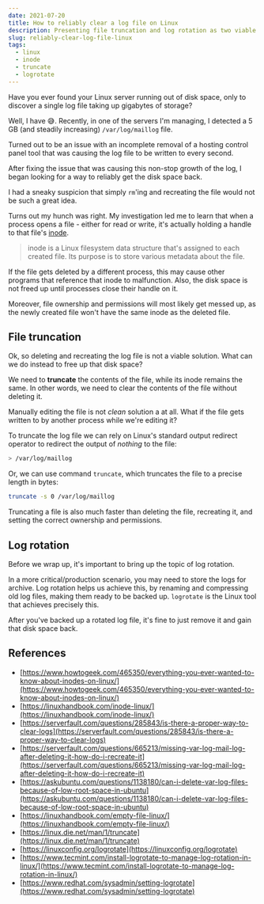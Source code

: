```yaml
---
date: 2021-07-20
title: How to reliably clear a log file on Linux
description: Presenting file truncation and log rotation as two viable approaches for reliably clearing a log file on Linux
slug: reliably-clear-log-file-linux
tags:
  - linux
  - inode
  - truncate
  - logrotate
---
```


Have you ever found your Linux server running out of disk space, only to
discover a single log file taking up gigabytes of storage?

Well, I have 😅. Recently, in one of the servers I'm managing, I detected a 5 GB
(and steadily increasing) `/var/log/maillog` file. 


Turned out to be an issue with an incomplete removal of a hosting control panel
tool that was causing the log file to be written to every second.

After fixing the issue that was causing this non-stop growth of the log, I began
looking for a way to reliably get the disk space back.

I had a sneaky suspicion that simply `rm`'ing and recreating the file
would not be such a great idea. 

Turns out my hunch was right. My investigation led me to learn that when a
process opens a file - either for read or write, it's actually holding a handle
to that file's [inode](https://linuxhandbook.com/inode-linux/).

> inode is a Linux filesystem data structure that's assigned to each created
file. Its purpose is to store various metadata about the file.

If the file gets deleted by a different process, this may cause other programs
that reference that inode to malfunction. Also, the disk space is not freed up
until processes close their handle on it.

Moreover, file ownership and permissions will most likely get messed up, as the
newly created file won't have the same inode as the deleted file.

## File truncation

Ok, so deleting and recreating the log file is not a viable solution. What can
we do instead to free up that disk space?

We need to **truncate** the contents of the file, while its inode remains the
same. In other words, we need to clear the contents of the file without deleting
it.

Manually editing the file is not *clean* solution a at all. What if the file
gets written to by another process while we're editing it?

To truncate the log file we can rely on Linux's standard output redirect
operator to redirect the output of *nothing* to the file:

```sh
> /var/log/maillog
```

Or, we can use command `truncate`, which truncates the file to a precise length
in bytes:

```sh
truncate -s 0 /var/log/maillog
```

Truncating a file is also much faster than deleting the file, recreating it, and
setting the correct ownership and permissions.

## Log rotation

Before we wrap up, it's important to bring up the topic of log rotation.

In a more critical/production scenario, you may need to store the logs for
archive. Log rotation helps us achieve this, by renaming and compressing old log
files, making them ready to be backed up. `logrotate` is the Linux tool that
achieves precisely this.

After you've backed up a rotated log file, it's fine to just remove it and gain
that disk space back.

## References

- [https://www.howtogeek.com/465350/everything-you-ever-wanted-to-know-about-inodes-on-linux/](https://www.howtogeek.com/465350/everything-you-ever-wanted-to-know-about-inodes-on-linux/)
- [https://linuxhandbook.com/inode-linux/](https://linuxhandbook.com/inode-linux/)
- [https://serverfault.com/questions/285843/is-there-a-proper-way-to-clear-logs](https://serverfault.com/questions/285843/is-there-a-proper-way-to-clear-logs)
- [https://serverfault.com/questions/665213/missing-var-log-mail-log-after-deleting-it-how-do-i-recreate-it](https://serverfault.com/questions/665213/missing-var-log-mail-log-after-deleting-it-how-do-i-recreate-it)
- [https://askubuntu.com/questions/1138180/can-i-delete-var-log-files-because-of-low-root-space-in-ubuntu](https://askubuntu.com/questions/1138180/can-i-delete-var-log-files-because-of-low-root-space-in-ubuntu)
- [https://linuxhandbook.com/empty-file-linux/](https://linuxhandbook.com/empty-file-linux/)
- [https://linux.die.net/man/1/truncate](https://linux.die.net/man/1/truncate)
- [https://linuxconfig.org/logrotate](https://linuxconfig.org/logrotate)
- [https://www.tecmint.com/install-logrotate-to-manage-log-rotation-in-linux/](https://www.tecmint.com/install-logrotate-to-manage-log-rotation-in-linux/)
- [https://www.redhat.com/sysadmin/setting-logrotate](https://www.redhat.com/sysadmin/setting-logrotate)